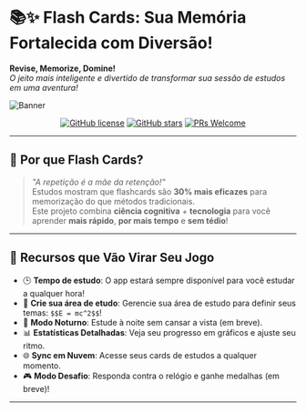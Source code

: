 # 📚✨ Flash Cards: Sua Memória Fortalecida com Diversão!

**Revise, Memorize, Domine!**  
*O jeito mais inteligente e divertido de transformar sua sessão de estudos em uma aventura!*

![Banner](https://via.placeholder.com/1200x400?text=Flash+Cards+🚀+Estude+com+Paixão,+Lembre+com+Facilidade!)

<div align="center">
  
[![GitHub license](https://img.shields.io/github/license/wendell-cavalcante/ProjetoIntegrador?color=blue)](https://github.com/wendell-cavalcante/ProjetoIntegrador)
[![GitHub stars](https://img.shields.io/github/stars/wendell-cavalcante/ProjetoIntegrador?style=social)](https://github.com/wendell-cavalcante/ProjetoIntegrador/stargazers)
[![PRs Welcome](https://img.shields.io/badge/PRs-bem-vindos!-green)](https://github.com/wendell-cavalcante/ProjetoIntegrador/pulls)

</div>

---

## 🎯 **Por que Flash Cards?**
> *"A repetição é a mãe da retenção!"*  
Estudos mostram que flashcards são **30% mais eficazes** para memorização do que métodos tradicionais.  
Este projeto combina **ciência cognitiva** + **tecnologia** para você aprender **mais rápido**, **por mais tempo** e **sem tédio**!

---

## 🚀 **Recursos que Vão Virar Seu Jogo**

- 🕒 **Tempo de estudo**: O app estará sempre disponível para você estudar a qualquer hora!
- 📝 **Crie sua área de etudo**: Gerencie sua área de estudo para definir seus temas: `$$E = mc^2$$`!
- 🌙 **Modo Noturno**: Estude à noite sem cansar a vista (em breve).
- 📊 **Estatísticas Detalhadas**: Veja seu progresso em gráficos e ajuste seu ritmo.
- 🌐 **Sync em Nuvem**: Acesse seus cards de estudos a qualquer momento.
- 🎮 **Modo Desafio**: Responda contra o relógio e ganhe medalhas (em breve)!

---

